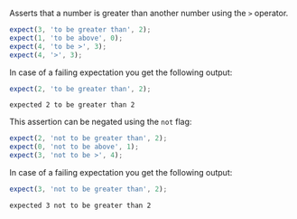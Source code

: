 Asserts that a number is greater than another number using the `>`
operator.


```javascript
expect(3, 'to be greater than', 2);
expect(1, 'to be above', 0);
expect(4, 'to be >', 3);
expect(4, '>', 3);
```

In case of a failing expectation you get the following output:

```javascript
expect(2, 'to be greater than', 2);
```

```output
expected 2 to be greater than 2
```

This assertion can be negated using the `not` flag:

```javascript
expect(2, 'not to be greater than', 2);
expect(0, 'not to be above', 1);
expect(3, 'not to be >', 4);
```

In case of a failing expectation you get the following output:

```javascript
expect(3, 'not to be greater than', 2);
```

```output
expected 3 not to be greater than 2
```
